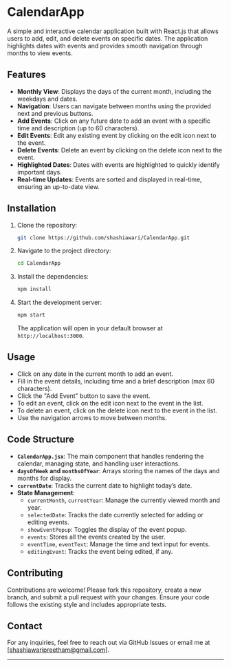 # CalendarApp

A simple and interactive calendar application built with React.js that allows users to add, edit, and delete events on specific dates. The application highlights dates with events and provides smooth navigation through months to view events.

## Features

- **Monthly View**: Displays the days of the current month, including the weekdays and dates.
- **Navigation**: Users can navigate between months using the provided next and previous buttons.
- **Add Events**: Click on any future date to add an event with a specific time and description (up to 60 characters).
- **Edit Events**: Edit any existing event by clicking on the edit icon next to the event.
- **Delete Events**: Delete an event by clicking on the delete icon next to the event.
- **Highlighted Dates**: Dates with events are highlighted to quickly identify important days.
- **Real-time Updates**: Events are sorted and displayed in real-time, ensuring an up-to-date view.

## Installation

1. Clone the repository:

   ```bash
   git clone https://github.com/shashiawari/CalendarApp.git
   ```

2. Navigate to the project directory:

   ```bash
   cd CalendarApp
   ```

3. Install the dependencies:

   ```bash
   npm install
   ```

4. Start the development server:

   ```bash
   npm start
   ```

   The application will open in your default browser at `http://localhost:3000`.

## Usage

- Click on any date in the current month to add an event.
- Fill in the event details, including time and a brief description (max 60 characters).
- Click the "Add Event" button to save the event.
- To edit an event, click on the edit icon next to the event in the list.
- To delete an event, click on the delete icon next to the event in the list.
- Use the navigation arrows to move between months.

## Code Structure

- **`CalendarApp.jsx`**: The main component that handles rendering the calendar, managing state, and handling user interactions.
- **`daysOfWeek` and `monthsOfYear`**: Arrays storing the names of the days and months for display.
- **`currentDate`**: Tracks the current date to highlight today’s date.
- **State Management**:
  - `currentMonth`, `currentYear`: Manage the currently viewed month and year.
  - `selectedDate`: Tracks the date currently selected for adding or editing events.
  - `showEventPopup`: Toggles the display of the event popup.
  - `events`: Stores all the events created by the user.
  - `eventTime`, `eventText`: Manage the time and text input for events.
  - `editingEvent`: Tracks the event being edited, if any.

## Contributing

Contributions are welcome! Please fork this repository, create a new branch, and submit a pull request with your changes. Ensure your code follows the existing style and includes appropriate tests.


## Contact

For any inquiries, feel free to reach out via GitHub Issues or email me at [shashiawaripreetham@gmail.com].

---

